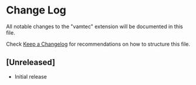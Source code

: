 # Change Log

All notable changes to the "vamtec" extension will be documented in this file.

Check [Keep a Changelog](http://keepachangelog.com/) for recommendations on how to structure this file.

## [Unreleased]

- Initial release